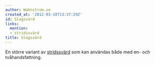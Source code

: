 ```yaml
---
author: Wahnstrom.se
created_at: '2012-03-18T13:37:29Z'
id: Slagsvärd
links:
  mention:
  - stridssvärd
title: Slagsvärd
---
```


En större variant av [stridssvärd] som kan användas både med en- och tvåhandsfattning.

  [stridssvärd]: stridssvärd